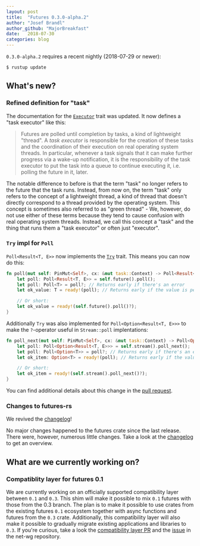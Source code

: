 ```yaml
---
layout: post
title:  "Futures 0.3.0-alpha.2"
author: "Josef Brandl"
author_github: "MajorBreakfast"
date:   2018-07-30
categories: blog
---
```


`0.3.0-alpha.2` requires a recent nightly (2018-07-29 or newer):
```sh
$ rustup update
```

## What's new?

### Refined definition for "task"

The documentation for the [`Executor`](https://doc.rust-lang.org/nightly/std/task/trait.Executor.html) trait was updated. It now defines a "task executor" like this:

> Futures are polled until completion by tasks, a kind of lightweight "thread". A *task executor* is responsible for the creation of these tasks and the coordination of their execution on real operating system threads. In particular, whenever a task signals that it can make further progress via a wake-up notification, it is the responsibility of the task executor to put the task into a queue to continue executing it, i.e. polling the future in it, later.

The notable difference to before is that the term "task" no longer refers to the future that the task runs. Instead, from now on, the term "task" only refers to the concept of a lightweight thread, a kind of thread that doesn't directly correspond to a thread provided by the operating system. This concept is sometimes also referred to as "green thread" - We, however, do not use either of these terms because they tend to cause confusion with real operating system threads. Instead, we call this concept a "task" and the thing that runs them a "task executor" or often just "executor".

### `Try` impl for `Poll`

`Poll<Result<T, E>>` now implements the [`Try`](https://doc.rust-lang.org/std/ops/trait.Try.html) trait. This means you can now do this:

```rust
fn poll(mut self: PinMut<Self>, cx: &mut task::Context) -> Poll<Result<T, E>> {
    let poll: Poll<Result<T, E>> = self.future().poll();
    let poll: Poll<T> = poll?; // Returns early if there's an error
    let ok_value: T = ready!(poll); // Returns early if the value is pending

    // Or short:
    let ok_value = ready!(self.future().poll()?);
}
```

Additionally `Try` was also implemented for `Poll<Option<Result<T, E>>>` to make the `?`-operator useful in `Stream::poll` implentations:

```rust
fn poll_next(mut self: PinMut<Self>, cx: &mut task::Context) -> Poll<Option<Result<T, E>>> {
    let poll: Poll<Option<Result<T, E>>> = self.stream().poll_next();
    let poll: Poll<Option<T>> = poll?; // Returns early if there's an error
    let ok_item: Option<T> = ready!(poll); // Returns early if the value is pending

    // Or short:
    let ok_item = ready!(self.stream().poll_next()?);
}
```

You can find additional details about this change in the [pull request](https://github.com/rust-lang/rust/pull/52721).

### Changes to futures-rs

We revived the [changelog](https://github.com/rust-lang-nursery/futures-rs/blob/master/CHANGELOG.md)!

No major changes happened to the futures crate since the last release. There were, however, numerous little changes. Take a look at the [changelog](https://github.com/rust-lang-nursery/futures-rs/blob/master/CHANGELOG.md) to get an overview.

## What are we currently working on?

### Compatiblity layer for futures 0.1

We are currently working on an officially supported compatibility layer between `0.1` and `0.3`. This shim will make it possible to mix `0.1` futures with those from the 0.3 branch. The plan is to make it possible to use crates from the existing futures `0.1` ecosystem together with async functions and futures from the `0.3` crate. Additionally, this compatibility layer will also make it possible to gradually migrate existing applications and libraries to `0.3`. If you're curious, take a look the [compatibility layer PR](https://github.com/rust-lang-nursery/futures-rs/pull/1119) and the [issue](https://github.com/rust-lang-nursery/net-wg/issues/26) in the net-wg repository.
